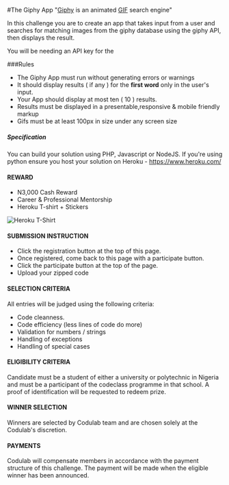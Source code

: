 #The Giphy App
"[Giphy](http://giphy.com) is an animated [GIF](https://en.wikipedia.org/wiki/GIF) search engine"

In this challenge you are to create an app that takes input from a user and searches for matching images from the giphy database using the giphy API, then displays the result.

You will be needing an API key for the 

###Rules
* The Giphy App must run without generating errors or warnings
* It should display results ( if any ) for the **first word** only in the user's input.
* Your App should display at most ten ( 10 ) results.
* Results must be displayed in a presentable,responsive & mobile friendly markup
* Gifs must be at least 100px in size under any screen size

##### Specification
You can build your solution using PHP, Javascript or NodeJS. If you're using python ensure you host your solution on Heroku - https://www.heroku.com/

#### REWARD
* N3,000 Cash Reward
* Career & Professional Mentorship
* Heroku T-shirt + Stickers

![Heroku T-Shirt](http://i.picresize.com/images/2016/08/01/IupJg.jpg)


#### SUBMISSION INSTRUCTION 
* Click the registration button at the top of this page.
* Once registered, come back to this page with a participate button.
* Click the participate button at the top of the page.
* Upload your zipped code


#### SELECTION CRITERIA
All entries will be judged using the following criteria:
* Code cleanness.
* Code efficiency (less lines of code do more)
* Validation for numbers / strings
* Handling of exceptions
* Handling of special cases


#### ELIGIBILITY CRITERIA
Candidate must be a student of either a university or polytechnic in Nigeria and must be a participant of the codeclass programme in that school. A proof of identification will be requested to redeem prize.

#### WINNER SELECTION
Winners are selected by Codulab team and are chosen solely at the Codulab's discretion. 

#### PAYMENTS
Codulab will compensate members in accordance with the payment structure of this challenge. The payment will be made when the eligible winner has been announced.